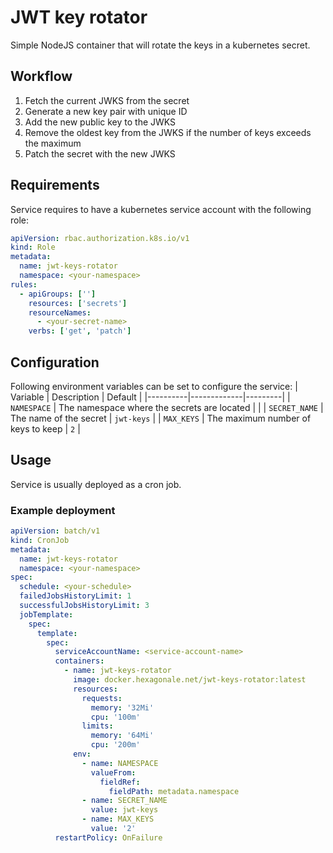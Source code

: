 # JWT key rotator

Simple NodeJS container that will rotate the keys in a kubernetes secret.

## Workflow

1. Fetch the current JWKS from the secret
2. Generate a new key pair with unique ID
3. Add the new public key to the JWKS
4. Remove the oldest key from the JWKS if the number of keys exceeds the maximum
5. Patch the secret with the new JWKS

## Requirements

Service requires to have a kubernetes service account with the following role:

```yaml
apiVersion: rbac.authorization.k8s.io/v1
kind: Role
metadata:
  name: jwt-keys-rotator
  namespace: <your-namespace>
rules:
  - apiGroups: ['']
    resources: ['secrets']
    resourceNames:
      - <your-secret-name>
    verbs: ['get', 'patch']
```

## Configuration

Following environment variables can be set to configure the service:
| Variable | Description | Default |
|----------|-------------|---------|
| `NAMESPACE` | The namespace where the secrets are located | |
| `SECRET_NAME` | The name of the secret | `jwt-keys` |
| `MAX_KEYS` | The maximum number of keys to keep | `2` |

## Usage

Service is usually deployed as a cron job.

### Example deployment

```yaml
apiVersion: batch/v1
kind: CronJob
metadata:
  name: jwt-keys-rotator
  namespace: <your-namespace>
spec:
  schedule: <your-schedule>
  failedJobsHistoryLimit: 1
  successfulJobsHistoryLimit: 3
  jobTemplate:
    spec:
      template:
        spec:
          serviceAccountName: <service-account-name>
          containers:
            - name: jwt-keys-rotator
              image: docker.hexagonale.net/jwt-keys-rotator:latest
              resources:
                requests:
                  memory: '32Mi'
                  cpu: '100m'
                limits:
                  memory: '64Mi'
                  cpu: '200m'
              env:
                - name: NAMESPACE
                  valueFrom:
                    fieldRef:
                      fieldPath: metadata.namespace
                - name: SECRET_NAME
                  value: jwt-keys
                - name: MAX_KEYS
                  value: '2'
          restartPolicy: OnFailure
```
